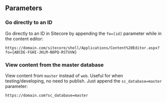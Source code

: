 ## Parameters

### Go directly to an ID

Go directly to an ID in Sitecore by appending the `fo=[id]` parameter while in the content editor:
```
https://domain.com/sitecore/shell/Applications/Content%20Editor.aspx?fo={ABCDE-FGHI-JKLM-NOPQ-RSTUVW}
```

### View content from the master database

View content from `master` instead of `web`. Useful for when testing/developing, no need to publish. Just append the `sc_database=master` parameter:
```
https://domain.com?sc_database=master 
```
